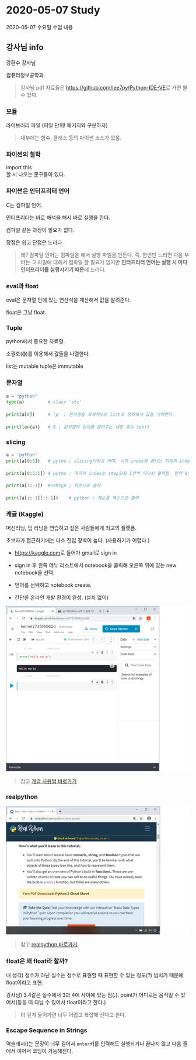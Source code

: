 # 2020-05-07 Study

2020-05-07 수요일 수업 내용

## 강사님 info

강환수 강사님

컴퓨터정보공학과

> 강사님 pdf 자료들은 <https://github.com/lee7py/Python-IDE-VE>로 가면 볼 수 있다.

### 모듈

라이브러리 파일 (파일 단위! 패키지와 구분하자)

> 내부에는 함수, 클래스 등의 파이썬 소스가 있음.

### 파이썬의 철학

import this  
할 시 나오는 문구들이 있다.

### 파이썬은 인터프리터 언어

C는 컴파일 언어.

인터프리터는 바로 해석을 해서 바로 실행을 한다.

컴파일 같은 과정이 필요가 없다.

장점은 쉽고 단점은 느리다

> 왜? 컴파일 언어는 컴파일을 해서 실행 파일을 만든다. 즉, 한번만 느리면 다음 부터는 그 파일에 대해서 컴파일 할 필요가 없지만 **인터프리터 언어는 실행 시 마다 인터프리터를 실행시키기 때문**에 느리다.

### eval과 float

eval은 문자열 안에 있는 연산식을 계산해서 값을 알려준다.

float은 그냥 float.

### Tuple

python에서 중요한 자료형.

소괄호(**()**)를 이용해서 값들을 나열한다.

list는 mutable
tuple은 immutable

### 문자열

```python
a = "python"
type(a)         # class 'str'

print(a[0])     # 'p' ; 문자열을 자체적으로 list로 생각해서 값을 기억한다.

print(len(a))   # 6 ; 문자열의 길이를 알려주는 내장 함수 len()
```

### slicing

```python
a = 'python'
print(a[0:5])   # pytho ; slicing이라고 하며, 시작 index와 끝나는 지점의 index 값을 지정하여서 출력.

print(a[0:5:1]) # pytho ; 마지막 index는 step으로 1칸씩 띄어서 출력됨. 만약 0:5:2라면 2칸씩 띄어져서 pto.

print(a[::-1])  #nohtyp ; 역순으로 출력

print(a[::-1][::-1])    # python ; 역순을 역순으로 출력
```

### 캐글 (Kaggle)

머신러닝, 딥 러닝을 연습하고 싶은 사람들에게 최고의 플랫폼.

초보자가 접근하기에는 다소 진입 장벽이 높다. (사용하기가 어렵다.)

- <https://kaggle.com>로 들어가 gmail로 sign in

- sign in 후 왼쪽 메뉴 리스트에서 notebook을 클릭해 오른쪽 위에 있는 new notebook을 선택.

- 언어를 선택하고 notebook create.

- 간단한 온라인 개발 환경이 완성. (설치 없이)

![kaggle](../../img/ve_python/kaggle.png)

> 참고 [캐글 사용법 바로가기](<https://github.com/lee7py/Python-IDE-VE/blob/master/%5B%EB%8B%A4%EC%96%91%ED%95%9C%20%EA%B0%9C%EB%B0%9C%ED%99%98%EA%B2%BD%200507%EB%AA%A9%5D%20(4~4%EC%8B%9C%EA%B0%84)%20%EC%BA%90%EA%B8%80%20%ED%99%9C%EC%9A%A9.pdf>)

### realpython

![realpython](../../img/ve_python/realpython.png)

> 참고 [realpython 바로가기](https://realpython.com/python-data-types/)

### float은 왜 float라 할까?

내 생각) 정수가 아닌 실수는 정수로 표현할 때 표현할 수 있는 정도(?) 넘치기 때문에 float이라고 표현.

강사님) 3.4같은 실수에서 3과 4에 사이에 있는 점(**.**), point가 어디로든 움직일 수 있어서(둥둥 떠 다닐 수 있어서 float이라고 한다.)

> 더 깊게 들어가면 너무 어렵고 복잡해 진다고 한다.

### Escape Sequence in Strings

역슬래시(\)는 문장이 너무 길어서 `enter`키를 입력해도 실행되거나 끝나지 않고 다음 줄 에서 이어서 코딩이 가능해진다.
